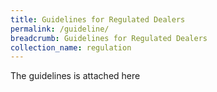 ```yaml
---
title: Guidelines for Regulated Dealers
permalink: /guideline/
breadcrumb: Guidelines for Regulated Dealers
collection_name: regulation
---
```

The guidelines is attached here 
